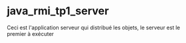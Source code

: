 # java_rmi_tp1_server
Ceci est l'application serveur qui distribué les objets, le serveur est le premier à exécuter
